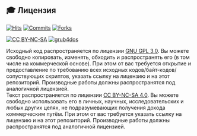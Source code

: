 [License]: //creativecommons.org/licenses/by-nc-sa/4.0/deed.ru

## :mortar_board: Лицензия

[![Hits](https://hits.seeyoufarm.com/api/count/incr/badge.svg?url=docs.LasloMagnusenn.github.io&icon=coursera.svg&title=hits@docs&count_bg=%232EA44F&title_bg=%23555555&edge_flat=true)](vendor)
[![Commits](https://img.shields.io/github/commit-activity/y/LasloMagnusenn/docs?style=flat-square&cacheSeconds=3600&logo=git)](../../compare/master@{1year}...master)
[![Forks](https://img.shields.io/github/forks/LasloMagnusenn/docs?style=flat-square&cacheSeconds=3600&label=Forks&logo=github&link=https://github.com/LasloMagnusenn/docs/network/members)](../../network/members)

[![CC BY-NC-SA](https://img.shields.io/badge/%09-BY%E2%80%93NC%E2%80%93SA%204.0-gray?style=flat-square&cacheSeconds=3600&logo=creative-commons&logoColor=black&labelColor=silver)](LICENSE)
[![grub4dos](https://img.shields.io/github/downloads/LasloMagnusenn/docs/grub4dos-0.4.6a-2020-01-12/total?style=flat-square)](../../releases/tag/grub4dos-0.4.6a-2020-01-12)

Исходный код распространяется по лицензии [GNU GPL 3.0]. Вы можете свободно копировать, изменять, 
обходить и распространять его (в том числе на коммерческой основе). При этом от вас требуется открытие 
и предоставление по требованию всех исходных кодов/байт-кодов/сопуствующих скриптов, указать ссылку на 
лицензию и на этот репозиторий. Производные работы должны распространятся под аналогичной лицензией.  
Текст распространяется по лицензии [CC BY-NC-SA 4.0]. Вы можете свободно использовать его в личных, 
научных, исследовательских и любых других целях, не подразумевающих получения дохода коммерческим 
путём. При этом от вас требуется указать ссылку на лицензию и на этот репозиторий. Производные работы 
должны распространятся под аналогичной лицензией. 

[GNU GPL 3.0]: //rusgpl.ru/
[CC BY-NC-SA 4.0]: //creativecommons.org/licenses/by-nc-sa/4.0/legalcode.ru

# 
